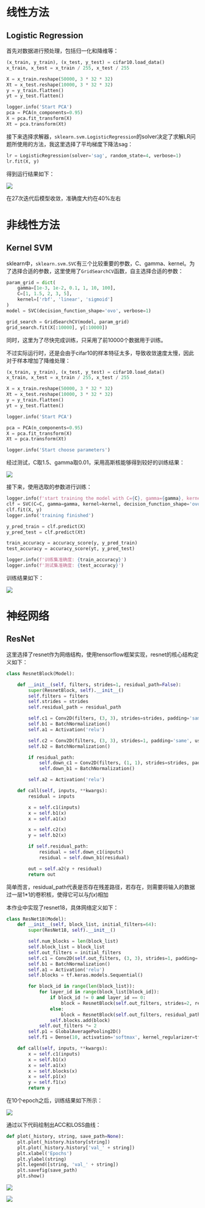 # 线性方法

## Logistic Regression

首先对数据进行预处理，包括归一化和降维等：

```python
(x_train, y_train), (x_test, y_test) = cifar10.load_data()
x_train, x_test = x_train / 255, x_test / 255

X = x_train.reshape(50000, 3 * 32 * 32)
Xt = x_test.reshape(10000, 3 * 32 * 32)
y = y_train.flatten()
yt = y_test.flatten()

logger.info('Start PCA')
pca = PCA(n_components=0.95)
X = pca.fit_transform(X)
Xt = pca.transform(Xt)
```



接下来选择求解器，`sklearn.svm.LogisticRegression`的solver决定了求解LR问题所使用的方法，我这里选择了平均梯度下降法sag：

```python
lr = LogisticRegression(solver='sag', random_state=4, verbose=1)
lr.fit(X, y)
```

得到运行结果如下：

![](image\大作业4.png)

在27次迭代后模型收敛，准确度大约在40%左右





# 非线性方法

## Kernel SVM

sklearn中，`sklearn.svm.SVC`有三个比较重要的参数，C、gamma、kernel。为了选择合适的参数，这里使用了`GridSearchCV`函数，自主选择合适的参数：

```python
param_grid = dict(
    gamma=[1e-3, 1e-2, 0.1, 1, 10, 100],
    C=[1, 1.5, 2, 3, 5],
    kernel=['rbf', 'linear', 'sigmoid']
)
model = SVC(decision_function_shape='ovo', verbose=1)

grid_search = GridSearchCV(model, param_grid)
grid_search.fit(X[:10000], y[:10000])
```

同时，这里为了尽快完成训练，只采用了前10000个数据用于训练。



不过实际运行时，还是会由于cifar10的样本特征太多，导致收敛速度太慢，因此对于样本增加了降维处理：

```python
(x_train, y_train), (x_test, y_test) = cifar10.load_data()
x_train, x_test = x_train / 255, x_test / 255

X = x_train.reshape(50000, 3 * 32 * 32)
Xt = x_test.reshape(10000, 3 * 32 * 32)
y = y_train.flatten()
yt = y_test.flatten()

logger.info('Start PCA')

pca = PCA(n_components=0.95)
X = pca.fit_transform(X)
Xt = pca.transform(Xt)

logger.info('Start choose parameters')
```



经过测试，C取1.5、gamma取0.01，采用高斯核能够得到较好的训练结果：

![](image\大作业1.png)

接下来，使用选取的参数进行训练：

```python
logger.info(f'start training the model with C={C}, gamma={gamma}, kernel={kernel}')
clf = SVC(C=C, gamma=gamma, kernel=kernel, decision_function_shape='ovo', verbose=11)
clf.fit(X, y)
logger.info('training finished')

y_pred_train = clf.predict(X)
y_pred_test = clf.predict(Xt)

train_accuracy = accuracy_score(y, y_pred_train)
test_accuracy = accuracy_score(yt, y_pred_test)

logger.info(f'训练集准确度: {train_accuracy}')
logger.info(f'测试集准确度: {test_accuracy}')
```



训练结果如下：

![](image\大作业2.png)





# 神经网络

## ResNet

这里选择了resnet作为网络结构，使用tensorflow框架实现，resnet的核心结构定义如下：

```python
class ResnetBlock(Model):

    def __init__(self, filters, strides=1, residual_path=False):
        super(ResnetBlock, self).__init__()
        self.filters = filters
        self.strides = strides
        self.residual_path = residual_path

        self.c1 = Conv2D(filters, (3, 3), strides=strides, padding='same', use_bias=False)
        self.b1 = BatchNormalization()
        self.a1 = Activation('relu')

        self.c2 = Conv2D(filters, (3, 3), strides=1, padding='same', use_bias=False)
        self.b2 = BatchNormalization()

        if residual_path:
            self.down_c1 = Conv2D(filters, (1, 1), strides=strides, padding='same', use_bias=False)
            self.down_b1 = BatchNormalization()

        self.a2 = Activation('relu')

    def call(self, inputs, **kwargs):
        residual = inputs

        x = self.c1(inputs)
        x = self.b1(x)
        x = self.a1(x)

        x = self.c2(x)
        y = self.b2(x)

        if self.residual_path:
            residual = self.down_c1(inputs)
            residual = self.down_b1(residual)

        out = self.a2(y + residual)
        return out
```

简单而言，residual_path代表是否存在残差路径，若存在，则需要将输入的数据过一层1*1的卷积核，使得它可以与$f(x)$相加

本作业中实现了resnet18，具体网络定义如下：

```python
class ResNet18(Model):
    def __init__(self, block_list, initial_filters=64):
        super(ResNet18, self).__init__()

        self.num_blocks = len(block_list)
        self.block_list = block_list
        self.out_filters = initial_filters
        self.c1 = Conv2D(self.out_filters, (3, 3), strides=1, padding='same', use_bias=False)
        self.b1 = BatchNormalization()
        self.a1 = Activation('relu')
        self.blocks = tf.keras.models.Sequential()

        for block_id in range(len(block_list)):
            for layer_id in range(block_list[block_id]):
                if block_id != 0 and layer_id == 0:
                    block = ResnetBlock(self.out_filters, strides=2, residual_path=True)
                else:
                    block = ResnetBlock(self.out_filters, residual_path=False)
                self.blocks.add(block)
            self.out_filters *= 2
        self.p1 = GlobalAveragePooling2D()
        self.f1 = Dense(10, activation='softmax', kernel_regularizer=tf.keras.regularizers.l2())

    def call(self, inputs, **kwargs):
        x = self.c1(inputs)
        x = self.b1(x)
        x = self.a1(x)
        x = self.blocks(x)
        x = self.p1(x)
        y = self.f1(x)
        return y
```

在10个epoch之后，训练结果如下所示：

![](image\大作业3.png)

通过以下代码绘制出ACC和LOSS曲线：

```python
def plot(_history, string, save_path=None):
    plt.plot(_history.history[string])
    plt.plot(_history.history['val_' + string])
    plt.xlabel('Epochs')
    plt.ylabel(string)
    plt.legend([string, 'val_' + string])
    plt.savefig(save_path)
    plt.show()
```

![](acc.png)

![](loss.png)

